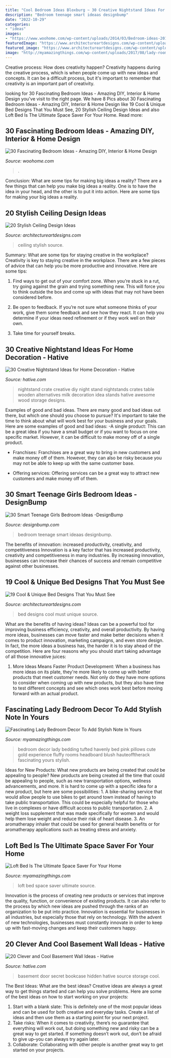 ```yaml
---
title: "Cool Bedroom Ideas Bloxburg ~ 30 Creative Nightstand Ideas For Home Decoration"
description: "Bedroom teenage smart ideaas designbump"
date: "2022-10-29"
categories:
- "ideas"
images:
- "https://www.woohome.com/wp-content/uploads/2014/03/Bedroom-ideas-2014-13.jpg"
featuredImage: "https://www.architectureartdesigns.com/wp-content/uploads/2016/05/5-86.jpg"
featured_image: "https://www.architectureartdesigns.com/wp-content/uploads/2016/05/5-86.jpg"
image: "http://myamazingthings.com/wp-content/uploads/2017/08/lady-room-4.jpg"
---
```



Creative process: How does creativity happen?
Creativity happens during the creative process, which is when people come up with new ideas and concepts. It can be a difficult process, but it's important to remember that creativity is an important part of creativity.

	

		
looking for 30 Fascinating Bedroom Ideas - Amazing DIY, Interior &amp; Home Design you've visit to the right page. We have 8 Pics about 30 Fascinating Bedroom Ideas - Amazing DIY, Interior &amp; Home Design like 19 Cool &amp; Unique Bed Designs That You Must See, 20 Stylish Ceiling Design Ideas and also Loft Bed Is The Ultimate Space Saver For Your Home. Read more:
		
    
## 30 Fascinating Bedroom Ideas - Amazing DIY, Interior &amp; Home Design

<img loading=lazy src="https://www.woohome.com/wp-content/uploads/2014/03/Bedroom-ideas-2014-13.jpg" onerror="this.onerror=null;this.src='https://tse4.mm.bing.net/th?id=OIP.2YgBalQeiLlo1VtwUCx_XgHaFj&amp;pid=15.1';" alt="30 Fascinating Bedroom Ideas - Amazing DIY, Interior &amp; Home Design">

_Source: woohome.com_

>. 

	

Conclusion: What are some tips for making big ideas a reality?
There are a few things that can help you make big ideas a reality. One is to have the idea in your head, and the other is to put it into action. Here are some tips for making your big ideas a reality.

    
## 20 Stylish Ceiling Design Ideas

<img loading=lazy src="https://www.architectureartdesigns.com/wp-content/uploads/2013/06/1112-630x840.jpg" onerror="this.onerror=null;this.src='https://tse3.mm.bing.net/th?id=OIP.70sAx9dpVazg0em3rFH2ZQHaJ4&amp;pid=15.1';" alt="20 Stylish Ceiling Design Ideas">

_Source: architectureartdesigns.com_

>ceiling stylish source. 

	

Summary: What are some tips for staying creative in the workplace?
Creativity is key to staying creative in the workplace. There are a few pieces of advice that can help you be more productive and innovative. Here are some tips:
1. Find ways to get out of your comfort zone. When you’re stuck in a rut, try going against the grain and trying something new. This will force you to think outside the box and come up with ideas that may not have been considered before.

2. Be open to feedback. If you’re not sure what someone thinks of your work, give them some feedback and see how they react. It can help you determine if your ideas need refinement or if they work well on their own.

3. Take time for yourself breaks.

    
## 30 Creative Nightstand Ideas For Home Decoration - Hative

<img loading=lazy src="https://hative.com/wp-content/uploads/2014/06/nightstand-ideas/19-nightstand-designs.jpg" onerror="this.onerror=null;this.src='https://tse1.mm.bing.net/th?id=OIP.p6G4f9txlE2wiEE6wVUWtgHaLu&amp;pid=15.1';" alt="30 Creative Nightstand Ideas for Home Decoration - Hative">

_Source: hative.com_

>nightstand crate creative diy night stand nightstands crates table wooden alternatives milk decoration idea stands hative awesome wood storage designs. 

	

Examples of good and bad ideas.
There are many good and bad ideas out there, but which one should you choose to pursue? It's important to take the time to think about what will work best for your business and your goals. Here are some examples of good and bad ideas: 
-A single product: This can be a great idea if you have a small budget or if you want to focus on one specific market. However, it can be difficult to make money off of a single product.

- Franchises: Franchises are a great way to bring in new customers and make money off of them. However, they can also be risky because you may not be able to keep up with the same customer base.

- Offering services: Offering services can be a great way to attract new customers and make money off of them.

    
## 30 Smart Teenage Girls Bedroom Ideas -DesignBump

<img loading=lazy src="https://cdn.designbump.com/wp-content/uploads/2014/09/teenage-girl-bedroom-ideaas-021.jpg" onerror="this.onerror=null;this.src='https://tse3.mm.bing.net/th?id=OIP.FQBgBMBvWRfQuM43jNJgswHaLH&amp;pid=15.1';" alt="30 Smart Teenage Girls Bedroom Ideas -DesignBump">

_Source: designbump.com_

>bedroom teenage smart ideaas designbump. 

	

The benefits of innovation: increased productivity, creativity, and competitiveness
Innovation is a key factor that has increased productivity, creativity and competitiveness in many industries. By increasing innovation, businesses can increase their chances of success and remain competitive against other businesses.

    
## 19 Cool &amp; Unique Bed Designs That You Must See

<img loading=lazy src="https://www.architectureartdesigns.com/wp-content/uploads/2016/05/5-86.jpg" onerror="this.onerror=null;this.src='https://tse4.mm.bing.net/th?id=OIP.Hr_uVP2bUYXIxPJsxuK9ygHaLE&amp;pid=15.1';" alt="19 Cool &amp; Unique Bed Designs That You Must See">

_Source: architectureartdesigns.com_

>bed designs cool must unique source. 

	

What are the benefits of having ideas?
Ideas can be a powerful tool for improving business efficiency, creativity, and overall productivity. By having more ideas, businesses can move faster and make better decisions when it comes to product innovation, marketing campaigns, and even store design. In fact, the more ideas a business has, the harder it is to stay ahead of the competition. Here are four reasons why you should start taking advantage of all those innovative juices:
1. More Ideas Means Faster Product Development: When a business has more ideas on its plate, they're more likely to come up with better products that meet customer needs. Not only do they have more options to consider when coming up with new products, but they also have time to test different concepts and see which ones work best before moving forward with an actual product.

    
## Fascinating Lady Bedroom Decor To Add Stylish Note In Yours

<img loading=lazy src="http://myamazingthings.com/wp-content/uploads/2017/08/lady-room-4.jpg" onerror="this.onerror=null;this.src='https://tse3.mm.bing.net/th?id=OIP.sFUlMaYcWf9B3vY1AzIa3gHaKO&amp;pid=15.1';" alt="Fascinating Lady Bedroom Decor To Add Stylish Note In Yours">

_Source: myamazingthings.com_

>bedroom decor lady bedding tufted havenly bed pink pillows cute gold experience fluffy rooms headboard blush hauteofftherack fascinating yours stylish. 

	

Ideas for New Products: What new products are being created that could be appealing to people?
New products are being created all the time that could be appealing to people, such as new transportation options, wellness advancements, and more. It is hard to come up with a specific idea for a new product, but here are some possibilities: 1. A bike-sharing service that would allow people to use bikes to get around town instead of having to take public transportation. This could be especially helpful for those who live in complexes or have difficult access to public transportation. 2. A weight loss supplement that was made specifically for women and would help them lose weight and reduce their risk of heart disease. 3. An aromatherapy inhaler that could be used for general health benefits or for aromatherapy applications such as treating stress and anxiety. 
    
## Loft Bed Is The Ultimate Space Saver For Your Home

<img loading=lazy src="https://myamazingthings.com/wp-content/uploads/2017/09/loft-bed-2.jpg" onerror="this.onerror=null;this.src='https://tse3.mm.bing.net/th?id=OIP.KMnbnlDJod4NYB3VMlKkfwHaLH&amp;pid=15.1';" alt="Loft Bed Is The Ultimate Space Saver For Your Home">

_Source: myamazingthings.com_

>loft bed space saver ultimate source. 

	

Innovation is the process of creating new products or services that improve the quality, function, or convenience of existing products. It can also refer to the process by which new ideas are pushed through the ranks of an organization to be put into practice. Innovation is essential for businesses in all industries, but especially those that rely on technology. With the advent of new technologies, businesses must constantly innovate in order to keep up with fast-moving changes and keep their customers happy.

    
## 20 Clever And Cool Basement Wall Ideas - Hative

<img loading=lazy src="https://hative.com/wp-content/uploads/2014/05/basement-wall-ideas/2-secret-bookcase-door.jpg" onerror="this.onerror=null;this.src='https://tse1.mm.bing.net/th?id=OIP.m3PQnOQWs2APjJCyO4gy5wHaJ4&amp;pid=15.1';" alt="20 Clever and Cool Basement Wall Ideas - Hative">

_Source: hative.com_

>basement door secret bookcase hidden hative source storage cool. 

	

The Best Ideas: What are the best ideas?
Creative ideas are always a great way to get things started and can help you solve problems. Here are some of the best ideas on how to start working on your projects: 
1. Start with a blank slate: This is definitely one of the most popular ideas and can be used for both creative and everyday tasks. Create a list of ideas and then use them as a starting point for your next project. 
2. Take risks: When it comes to creativity, there’s no guarantee that everything will work out, but doing something new and risky can be a great way to get started. If something doesn’t work out, don’t be afraid to give up–you can always try again later. 
3. Collaborate: Collaborating with other people is another great way to get started on your projects.

